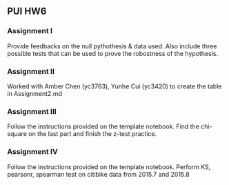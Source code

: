 ## PUI HW6

### Assignment I

Provide feedbacks on the null pythothesis & data used. Also include three possible tests that can be used to prove the robostness of the hypothesis.

### Assignment II

Worked with Amber Chen (yc3763), Yunhe Cui (yc3420) to create the table in Assignment2.md

### Assignment III

Follow the instructions provided on the template notebook. Find the chi-square on the last part and finish the z-test practice.

### Assignment IV

Follow the instructions provided on the template notebook. Perform KS, pearsonr, spearman test on citibike data from 2015.7 and 2015.8

